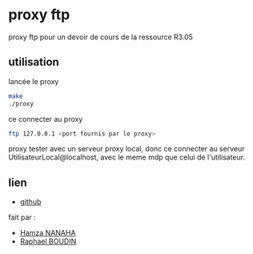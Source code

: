 # proxy ftp

proxy ftp pour un devoir de cours de la ressource R3.05 

## utilisation

lancée le proxy

```bash
make
./proxy
```

ce connecter au proxy

```bash
ftp 127.0.0.1 <port fournis par le proxy>
```

proxy tester avec un serveur proxy local,
donc ce connecter au serveur UtilisateurLocal@localhost,
avec le meme mdp que celui de l'utilisateur.

## lien

- [github](https://github.com/CaptainBoulbi/proxy-ftp)

fait par :
- [Hamza NANAHA](https://github.com/CaptainBoulbi)
- [Raphael BOUDIN](https://github.com/FruitPassion)
